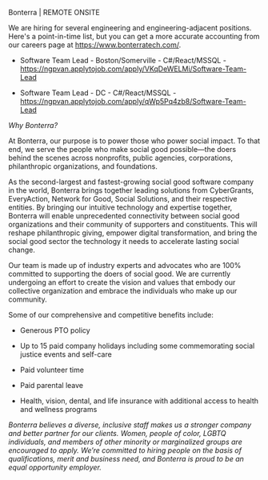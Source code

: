 Bonterra | REMOTE ONSITE

We are hiring for several engineering and engineering-adjacent positions.  Here's a point-in-time list, but you can get a more accurate accounting from our careers page at https://www.bonterratech.com/.


- Software Team Lead - Boston/Somerville - C#/React/MSSQL - https://ngpvan.applytojob.com/apply/VKqDeWELMi/Software-Team-Lead

- Software Team Lead - DC - C#/React/MSSQL - https://ngpvan.applytojob.com/apply/qWp5Pq4zb8/Software-Team-Lead



*Why Bonterra?*

At Bonterra, our purpose is to power those who power social impact. To that end, we serve the people who make social good possible—the doers behind the scenes across nonprofits, public agencies, corporations, philanthropic organizations, and foundations.

As the second-largest and fastest-growing social good software company in the world, Bonterra brings together leading solutions from CyberGrants, EveryAction, Network for Good, Social Solutions, and their respective entities. By bringing our intuitive technology and expertise together, Bonterra will enable unprecedented connectivity between social good organizations and their community of supporters and constituents. This will reshape philanthropic giving, empower digital transformation, and bring the social good sector the technology it needs to accelerate lasting social change.

Our team is made up of industry experts and advocates who are 100% committed to supporting the doers of social good. We are currently undergoing an effort to create the vision and values that embody our collective organization and embrace the individuals who make up our community.

Some of our comprehensive and competitive benefits include:


- Generous PTO policy

- Up to 15 paid company holidays including some commemorating social justice events and self-care

- Paid volunteer time

- Paid parental leave

- Health, vision, dental, and life insurance with additional access to health and wellness programs



*Bonterra believes a diverse, inclusive staff makes us a stronger company and better partner for our clients. Women, people of color, LGBTQ individuals, and members of other minority or marginalized groups are encouraged to apply. We’re committed to hiring people on the basis of qualifications, merit and business need, and Bonterra is proud to be an equal opportunity employer.*
